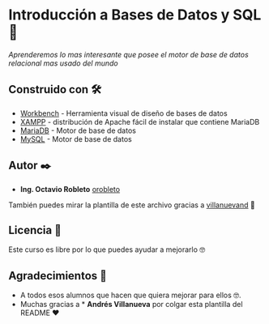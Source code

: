 # Introducción a Bases de Datos y SQL  🚀

_Aprenderemos lo mas interesante que posee el motor de base de datos relacional mas usado del mundo_

## Construido con 🛠️

* [Workbench](https://dev.mysql.com/downloads/workbench) - Herramienta visual de diseño de bases de datos
* [XAMPP](https://www.apachefriends.org/es/download.html) - distribución de Apache fácil de instalar que contiene MariaDB
* [MariaDB](https://mariadb.org/download) - Motor de base de datos
* [MySQL](https://dev.mysql.com/downloads/installer) - Motor de base de datos


## Autor ✒️

* **Ing. Octavio Robleto** [orobleto](https://octaviorobleto.com/)

También puedes mirar la plantilla de este archivo gracias a [villanuevand](https://github.com/villanuevand) 📢

## Licencia 📄

Este curso es libre por lo que puedes ayudar a mejorarlo 🤓

## Agradecimientos 🎁

* A todos esos alumnos que hacen que quiera mejorar para ellos 🤓.
* Muchas gracias a * **Andrés Villanueva** por colgar esta plantilla del README ❤️